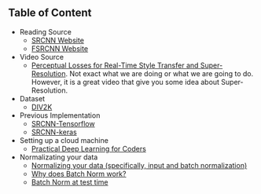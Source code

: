 ## Table of Content
* Reading Source
    * [SRCNN Website](http://mmlab.ie.cuhk.edu.hk/projects/SRCNN.html)
    * [FSRCNN Website](http://mmlab.ie.cuhk.edu.hk/projects/FSRCNN.html)
* Video Source
    * [Perceptual Losses for Real-Time Style Transfer and Super-Resolution](https://www.youtube.com/watch?v=nG3tT31nPmQ&index=12&list=WL&t=6634s). Not exact what we are doing or what we are going to do. However, it is a great video that give you some idea about Super-Resolution.
* Dataset
    * [DIV2K](https://data.vision.ee.ethz.ch/cvl/DIV2K/)
* Previous Implementation
    * [SRCNN-Tensorflow](https://github.com/tegg89/SRCNN-Tensorflow)
    * [SRCNN-keras](https://github.com/MarkPrecursor/SRCNN-keras)
* Setting up a cloud machine
    * [Practical Deep Learning for Coders](https://course.fast.ai/index.html)
* Normalizating your data
    * [Normalizing your data (specifically, input and batch normalization)](https://www.jeremyjordan.me/batch-normalization/)
    * [Why does Batch Norm work?](https://www.coursera.org/lecture/deep-neural-network/why-does-batch-norm-work-81oTm)
    * [Batch Norm at test time](https://www.coursera.org/lecture/deep-neural-network/batch-norm-at-test-time-FsoNw)
